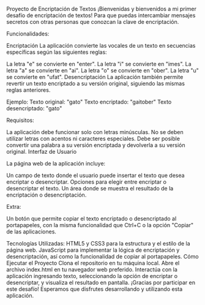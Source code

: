 Proyecto de Encriptación de Textos
¡Bienvenidas y bienvenidos a mi primer desafío de encriptación de textos! Para que puedas intercambiar mensajes secretos con otras personas que conozcan la clave de encriptación.

Funcionalidades:

Encriptación
La aplicación convierte las vocales de un texto en secuencias específicas según las siguientes reglas:

La letra "e" se convierte en "enter".
La letra "i" se convierte en "imes".
La letra "a" se convierte en "ai".
La letra "o" se convierte en "ober".
La letra "u" se convierte en "ufat".
Desencriptación
La aplicación también permite revertir un texto encriptado a su versión original, siguiendo las mismas reglas anteriores.

Ejemplo:
Texto original: "gato"
Texto encriptado: "gaitober"
Texto desencriptado: "gato"

Requisitos:

La aplicación debe funcionar solo con letras minúsculas.
No se deben utilizar letras con acentos ni caracteres especiales.
Debe ser posible convertir una palabra a su versión encriptada y devolverla a su versión original.
Interfaz de Usuario

La página web de la aplicación incluye:

Un campo de texto donde el usuario puede insertar el texto que desea encriptar o desencriptar.
Opciones para elegir entre encriptar o desencriptar el texto.
Un área donde se muestra el resultado de la encriptación o desencriptación.

Extra:

Un botón que permite copiar el texto encriptado o desencriptado al portapapeles, con la misma funcionalidad que Ctrl+C o la opción "Copiar" de las aplicaciones.

Tecnologías Utilizadas:
HTML5 y CSS3 para la estructura y el estilo de la página web.
JavaScript para implementar la lógica de encriptación y desencriptación, así como la funcionalidad de copiar al portapapeles.
Cómo Ejecutar el Proyecto
Clona el repositorio en tu máquina local.
Abre el archivo index.html en tu navegador web preferido.
Interactúa con la aplicación ingresando texto, seleccionando la opción de encriptar o desencriptar, y visualiza el resultado en pantalla.
¡Gracias por participar en este desafío! Esperamos que disfrutes desarrollando y utilizando esta aplicación.

